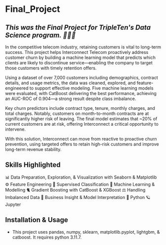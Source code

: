 # Final_Project
## *This was the Final Project for TripleTen's Data Science program. 👩🏽‍💻*
In the competitive telecom industry, retaining customers is vital to long-term success. This project helps Interconnect Telecom proactively address customer churn by building a machine learning model that predicts which clients are likely to discontinue service—enabling the company to target those customers with timely retention offers.

Using a dataset of over 7,000 customers including demographics, contract details, and usage metrics, the data was cleaned, explored, and feature-engineered to support effective modeling. Five machine learning models were evaluated, with CatBoost delivering the best performance, achieving an AUC-ROC of 0.904—a strong result despite class imbalance.

Key churn predictors include contract type, tenure, monthly charges, and total charges. Notably, customers on month-to-month contracts are at significantly higher risk of leaving. The final model estimates that ~20% of current customers are at risk, offering Interconnect a critical opportunity to intervene.

With this solution, Interconnect can move from reactive to proactive churn prevention, using targeted offers to retain high-risk customers and improve long-term revenue stability.
## Skills Highlighted
📊 Data Preparation, Exploration, & Visualization with Seaborn & Matplotlib
⚙️ Feature Engineering
👀 Supervised Classification
🤖 Machine Learning & Modelling
🐈 Gradient Boosting with CatBoost & XGBoost
⚖️ Handling Imbalanced Data
💼 Business Insight & Model Interpretation
🐍 Python
🪐 Jupyter
## Installation & Usage
* This project uses pandas, numpy, sklearn, matplotlib.pyplot, lightgbm, & catboost.  It requires python 3.11.7.
